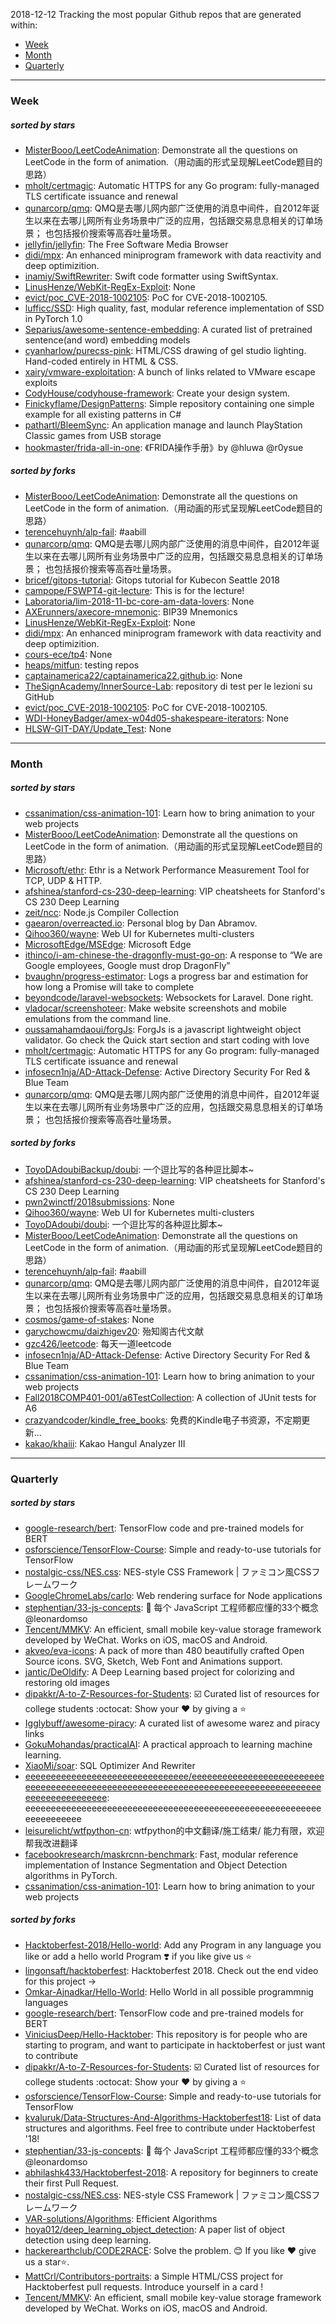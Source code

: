 2018-12-12
Tracking the most popular Github repos that are generated within: 
* [Week](https://github.com/polebug/github_trending_spider/blob/master/2018-12-12.md#week)
* [Month](https://github.com/polebug/github_trending_spider/blob/master/2018-12-12.md#month)
* [Quarterly](https://github.com/polebug/github_trending_spider/blob/master/2018-12-12.md#quarterly)
--- 
### Week 
##### sorted by stars 
* [MisterBooo/LeetCodeAnimation](https://github.com/MisterBooo/LeetCodeAnimation): Demonstrate all the questions on LeetCode in the form of animation.（用动画的形式呈现解LeetCode题目的思路）
* [mholt/certmagic](https://github.com/mholt/certmagic): Automatic HTTPS for any Go program: fully-managed TLS certificate issuance and renewal
* [qunarcorp/qmq](https://github.com/qunarcorp/qmq):  QMQ是去哪儿网内部广泛使用的消息中间件，自2012年诞生以来在去哪儿网所有业务场景中广泛的应用，包括跟交易息息相关的订单场景； 也包括报价搜索等高吞吐量场景。
* [jellyfin/jellyfin](https://github.com/jellyfin/jellyfin): The Free Software Media Browser
* [didi/mpx](https://github.com/didi/mpx): An enhanced miniprogram framework with data reactivity and deep optimizition.
* [inamiy/SwiftRewriter](https://github.com/inamiy/SwiftRewriter): Swift code formatter using SwiftSyntax.
* [LinusHenze/WebKit-RegEx-Exploit](https://github.com/LinusHenze/WebKit-RegEx-Exploit): None
* [evict/poc_CVE-2018-1002105](https://github.com/evict/poc_CVE-2018-1002105): PoC for CVE-2018-1002105.
* [lufficc/SSD](https://github.com/lufficc/SSD): High quality, fast, modular reference implementation of SSD in PyTorch 1.0
* [Separius/awesome-sentence-embedding](https://github.com/Separius/awesome-sentence-embedding):  A curated list of pretrained sentence(and word) embedding models
* [cyanharlow/purecss-pink](https://github.com/cyanharlow/purecss-pink): HTML/CSS drawing of gel studio lighting. Hand-coded entirely in HTML & CSS.
* [xairy/vmware-exploitation](https://github.com/xairy/vmware-exploitation): A bunch of links related to VMware escape exploits
* [CodyHouse/codyhouse-framework](https://github.com/CodyHouse/codyhouse-framework): Create your design system.
* [Finickyflame/DesignPatterns](https://github.com/Finickyflame/DesignPatterns): Simple repository containing one simple example for all existing patterns in C#
* [pathartl/BleemSync](https://github.com/pathartl/BleemSync): An application manage and launch PlayStation Classic games from USB storage
* [hookmaster/frida-all-in-one](https://github.com/hookmaster/frida-all-in-one): 《FRIDA操作手册》by @hluwa @r0ysue
##### sorted by forks 
* [MisterBooo/LeetCodeAnimation](https://github.com/MisterBooo/LeetCodeAnimation): Demonstrate all the questions on LeetCode in the form of animation.（用动画的形式呈现解LeetCode题目的思路）
* [terencehuynh/alp-fail](https://github.com/terencehuynh/alp-fail): #aabill
* [qunarcorp/qmq](https://github.com/qunarcorp/qmq):  QMQ是去哪儿网内部广泛使用的消息中间件，自2012年诞生以来在去哪儿网所有业务场景中广泛的应用，包括跟交易息息相关的订单场景； 也包括报价搜索等高吞吐量场景。
* [bricef/gitops-tutorial](https://github.com/bricef/gitops-tutorial): Gitops tutorial for Kubecon Seattle 2018
* [campope/FSWPT4-git-lecture](https://github.com/campope/FSWPT4-git-lecture): This is for the lecture!
* [Laboratoria/lim-2018-11-bc-core-am-data-lovers](https://github.com/Laboratoria/lim-2018-11-bc-core-am-data-lovers): None
* [AXErunners/axecore-mnemonic](https://github.com/AXErunners/axecore-mnemonic): BIP39 Mnemonics
* [LinusHenze/WebKit-RegEx-Exploit](https://github.com/LinusHenze/WebKit-RegEx-Exploit): None
* [didi/mpx](https://github.com/didi/mpx): An enhanced miniprogram framework with data reactivity and deep optimizition.
* [cours-ece/tp4](https://github.com/cours-ece/tp4): None
* [heaps/mitfun](https://github.com/heaps/mitfun): testing repos
* [captainamerica22/captainamerica22.github.io](https://github.com/captainamerica22/captainamerica22.github.io): None
* [TheSignAcademy/InnerSource-Lab](https://github.com/TheSignAcademy/InnerSource-Lab): repository di test per le lezioni su GitHub
* [evict/poc_CVE-2018-1002105](https://github.com/evict/poc_CVE-2018-1002105): PoC for CVE-2018-1002105.
* [WDI-HoneyBadger/amex-w04d05-shakespeare-iterators](https://github.com/WDI-HoneyBadger/amex-w04d05-shakespeare-iterators): None
* [HLSW-GIT-DAY/Update_Test](https://github.com/HLSW-GIT-DAY/Update_Test): None
--- 
### Month 
##### sorted by stars 
* [cssanimation/css-animation-101](https://github.com/cssanimation/css-animation-101): Learn how to bring animation to your web projects
* [MisterBooo/LeetCodeAnimation](https://github.com/MisterBooo/LeetCodeAnimation): Demonstrate all the questions on LeetCode in the form of animation.（用动画的形式呈现解LeetCode题目的思路）
* [Microsoft/ethr](https://github.com/Microsoft/ethr): Ethr is a Network Performance Measurement Tool for TCP, UDP & HTTP.
* [afshinea/stanford-cs-230-deep-learning](https://github.com/afshinea/stanford-cs-230-deep-learning): VIP cheatsheets for Stanford's CS 230 Deep Learning
* [zeit/ncc](https://github.com/zeit/ncc): Node.js Compiler Collection
* [gaearon/overreacted.io](https://github.com/gaearon/overreacted.io): Personal blog by Dan Abramov.
* [Qihoo360/wayne](https://github.com/Qihoo360/wayne): Web UI for Kubernetes multi-clusters
* [MicrosoftEdge/MSEdge](https://github.com/MicrosoftEdge/MSEdge): Microsoft Edge
* [ithinco/i-am-chinese-the-dragonfly-must-go-on](https://github.com/ithinco/i-am-chinese-the-dragonfly-must-go-on): A response to “We are Google employees, Google must drop DragonFly” 
* [bvaughn/progress-estimator](https://github.com/bvaughn/progress-estimator): Logs a progress bar and estimation for how long a Promise will take to complete
* [beyondcode/laravel-websockets](https://github.com/beyondcode/laravel-websockets): Websockets for Laravel. Done right.
* [vladocar/screenshoteer](https://github.com/vladocar/screenshoteer): Make website screenshots and mobile emulations from the command line.
* [oussamahamdaoui/forgJs](https://github.com/oussamahamdaoui/forgJs): ForgJs is a javascript lightweight object validator. Go check the Quick start section and start coding with love
* [mholt/certmagic](https://github.com/mholt/certmagic): Automatic HTTPS for any Go program: fully-managed TLS certificate issuance and renewal
* [infosecn1nja/AD-Attack-Defense](https://github.com/infosecn1nja/AD-Attack-Defense): Active Directory Security For Red & Blue Team
* [qunarcorp/qmq](https://github.com/qunarcorp/qmq):  QMQ是去哪儿网内部广泛使用的消息中间件，自2012年诞生以来在去哪儿网所有业务场景中广泛的应用，包括跟交易息息相关的订单场景； 也包括报价搜索等高吞吐量场景。
##### sorted by forks 
* [ToyoDAdoubiBackup/doubi](https://github.com/ToyoDAdoubiBackup/doubi): 一个逗比写的各种逗比脚本~
* [afshinea/stanford-cs-230-deep-learning](https://github.com/afshinea/stanford-cs-230-deep-learning): VIP cheatsheets for Stanford's CS 230 Deep Learning
* [pwn2winctf/2018submissions](https://github.com/pwn2winctf/2018submissions): None
* [Qihoo360/wayne](https://github.com/Qihoo360/wayne): Web UI for Kubernetes multi-clusters
* [ToyoDAdoubi/doubi](https://github.com/ToyoDAdoubi/doubi): 一个逗比写的各种逗比脚本~
* [MisterBooo/LeetCodeAnimation](https://github.com/MisterBooo/LeetCodeAnimation): Demonstrate all the questions on LeetCode in the form of animation.（用动画的形式呈现解LeetCode题目的思路）
* [terencehuynh/alp-fail](https://github.com/terencehuynh/alp-fail): #aabill
* [qunarcorp/qmq](https://github.com/qunarcorp/qmq):  QMQ是去哪儿网内部广泛使用的消息中间件，自2012年诞生以来在去哪儿网所有业务场景中广泛的应用，包括跟交易息息相关的订单场景； 也包括报价搜索等高吞吐量场景。
* [cosmos/game-of-stakes](https://github.com/cosmos/game-of-stakes): None
* [garychowcmu/daizhigev20](https://github.com/garychowcmu/daizhigev20): 殆知阁古代文献
* [gzc426/leetcode](https://github.com/gzc426/leetcode): 每天一道leetcode
* [infosecn1nja/AD-Attack-Defense](https://github.com/infosecn1nja/AD-Attack-Defense): Active Directory Security For Red & Blue Team
* [cssanimation/css-animation-101](https://github.com/cssanimation/css-animation-101): Learn how to bring animation to your web projects
* [Fall2018COMP401-001/a6TestCollection](https://github.com/Fall2018COMP401-001/a6TestCollection): A collection of JUnit tests for A6
* [crazyandcoder/kindle_free_books](https://github.com/crazyandcoder/kindle_free_books): 免费的Kindle电子书资源，不定期更新...
* [kakao/khaiii](https://github.com/kakao/khaiii): Kakao Hangul Analyzer III
--- 
### Quarterly 
##### sorted by stars 
* [google-research/bert](https://github.com/google-research/bert): TensorFlow code and pre-trained models for BERT
* [osforscience/TensorFlow-Course](https://github.com/osforscience/TensorFlow-Course): Simple and ready-to-use tutorials for TensorFlow 
* [nostalgic-css/NES.css](https://github.com/nostalgic-css/NES.css): NES-style CSS Framework | ファミコン風CSSフレームワーク
* [GoogleChromeLabs/carlo](https://github.com/GoogleChromeLabs/carlo): Web rendering surface for Node applications
* [stephentian/33-js-concepts](https://github.com/stephentian/33-js-concepts): :scroll: 每个 JavaScript 工程师都应懂的33个概念 @leonardomso
* [Tencent/MMKV](https://github.com/Tencent/MMKV): An efficient, small mobile key-value storage framework developed by WeChat. Works on iOS, macOS and Android.
* [akveo/eva-icons](https://github.com/akveo/eva-icons): A pack of more than 480 beautifully crafted Open Source icons. SVG, Sketch, Web Font and Animations support.
* [jantic/DeOldify](https://github.com/jantic/DeOldify): A Deep Learning based project for colorizing and restoring old images
* [dipakkr/A-to-Z-Resources-for-Students](https://github.com/dipakkr/A-to-Z-Resources-for-Students): :ballot_box_with_check: Curated list of resources for college students :octocat: Show your :heart: by giving a :star:
* [Igglybuff/awesome-piracy](https://github.com/Igglybuff/awesome-piracy): A curated list of awesome warez and piracy links
* [GokuMohandas/practicalAI](https://github.com/GokuMohandas/practicalAI): A practical approach to learning machine learning.
* [XiaoMi/soar](https://github.com/XiaoMi/soar): SQL Optimizer And Rewriter
* [eeeeeeeeeeeeeeeeeeeeeeeeeeeeeeee/eeeeeeeeeeeeeeeeeeeeeeeeeeeeeeeeeeeeeeeeeeeeeeeeeeeeeeeeeeeeeeeeeeeeeeeeeeeeeeeeeeeeeeeeeeeeeeeeeeee](https://github.com/eeeeeeeeeeeeeeeeeeeeeeeeeeeeeeee/eeeeeeeeeeeeeeeeeeeeeeeeeeeeeeeeeeeeeeeeeeeeeeeeeeeeeeeeeeeeeeeeeeeeeeeeeeeeeeeeeeeeeeeeeeeeeeeeeeee): eeeeeeeeeeeeeeeeeeeeeeeeeeeeeeeeeeeeeeeeeeeeeeeeeeeeeeeeeeeeeeeeeeeee
* [leisurelicht/wtfpython-cn](https://github.com/leisurelicht/wtfpython-cn): wtfpython的中文翻译/施工结束/ 能力有限，欢迎帮我改进翻译
* [facebookresearch/maskrcnn-benchmark](https://github.com/facebookresearch/maskrcnn-benchmark): Fast, modular reference implementation of Instance Segmentation and Object Detection algorithms in PyTorch.
* [cssanimation/css-animation-101](https://github.com/cssanimation/css-animation-101): Learn how to bring animation to your web projects
##### sorted by forks 
* [Hacktoberfest-2018/Hello-world](https://github.com/Hacktoberfest-2018/Hello-world): Add any  Program in any language you like or add a hello world Program ❣️ if you like give us :star:
* [lingonsaft/hacktoberfest](https://github.com/lingonsaft/hacktoberfest): Hacktoberfest 2018. Check out the end video for this project ->
* [Omkar-Ajnadkar/Hello-World](https://github.com/Omkar-Ajnadkar/Hello-World): Hello World in all possible programmnig languages
* [google-research/bert](https://github.com/google-research/bert): TensorFlow code and pre-trained models for BERT
* [ViniciusDeep/Hello-Hacktober](https://github.com/ViniciusDeep/Hello-Hacktober):  This repository is for people who are starting to program, and want to participate in hacktoberfest  or just want to contribute
* [dipakkr/A-to-Z-Resources-for-Students](https://github.com/dipakkr/A-to-Z-Resources-for-Students): :ballot_box_with_check: Curated list of resources for college students :octocat: Show your :heart: by giving a :star:
* [osforscience/TensorFlow-Course](https://github.com/osforscience/TensorFlow-Course): Simple and ready-to-use tutorials for TensorFlow 
* [kvaluruk/Data-Structures-And-Algorithms-Hacktoberfest18](https://github.com/kvaluruk/Data-Structures-And-Algorithms-Hacktoberfest18): List of data structures and algorithms. Feel free to contribute under Hacktoberfest '18!
* [stephentian/33-js-concepts](https://github.com/stephentian/33-js-concepts): :scroll: 每个 JavaScript 工程师都应懂的33个概念 @leonardomso
* [abhilashk433/Hacktoberfest-2018](https://github.com/abhilashk433/Hacktoberfest-2018): A repository for beginners to create their first Pull Request. 
* [nostalgic-css/NES.css](https://github.com/nostalgic-css/NES.css): NES-style CSS Framework | ファミコン風CSSフレームワーク
* [VAR-solutions/Algorithms](https://github.com/VAR-solutions/Algorithms): Efficient Algorithms
* [hoya012/deep_learning_object_detection](https://github.com/hoya012/deep_learning_object_detection): A paper list of object detection using deep learning.
* [hackerearthclub/CODE2RACE](https://github.com/hackerearthclub/CODE2RACE):  Solve the problem. 😊 If you like ❤ give us a star⭐.
* [MattCrl/Contributors-portraits](https://github.com/MattCrl/Contributors-portraits): a Simple HTML/CSS project for Hacktoberfest pull requests. Introduce yourself in a card !
* [Tencent/MMKV](https://github.com/Tencent/MMKV): An efficient, small mobile key-value storage framework developed by WeChat. Works on iOS, macOS and Android.
